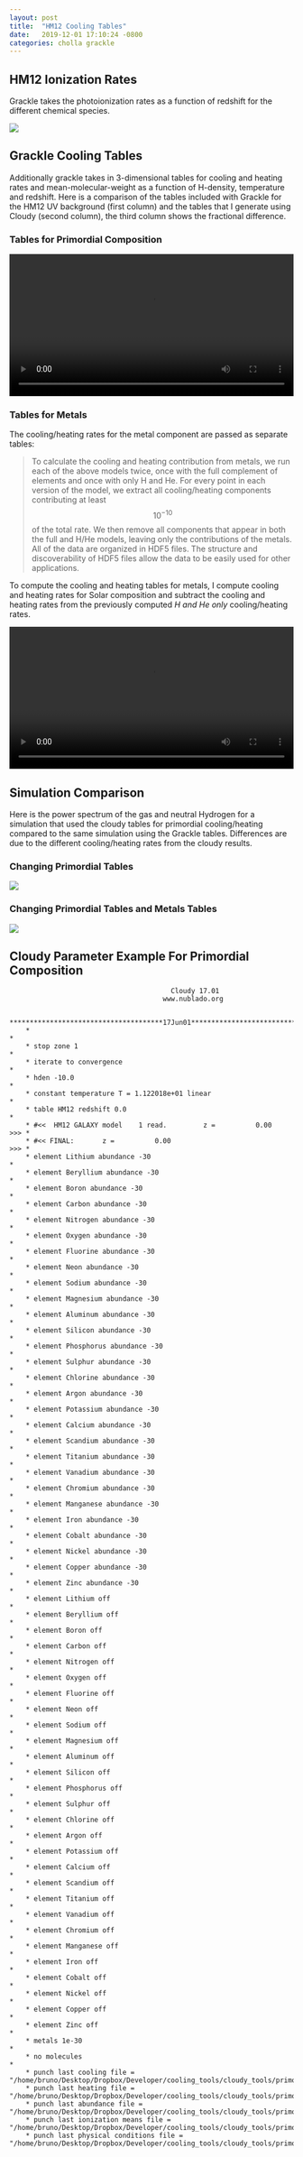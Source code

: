 ```yaml
---
layout: post
title:  "HM12 Cooling Tables"
date:   2019-12-01 17:10:24 -0800
categories: cholla grackle
---
```


## HM12 Ionization Rates

Grackle takes the photoionization rates as a function of redshift for the different chemical species. 

<img src="{{ site.url }}assets/images/hm12_ionization_rates.png"> 


## Grackle Cooling Tables

Additionally grackle takes in 3-dimensional tables for cooling and heating rates and mean-molecular-weight as a function of H-density, temperature and redshift. Here is a comparison of the tables included with Grackle for the HM12 UV background (first column) and the tables that I generate using Cloudy (second column), the third column shows the fractional difference. 


### Tables for Primordial Composition

<div style="text-align: center">
<video src="{{ site.url }}assets/videos/cooling_tables_primordial.mp4" width="100%"  height="auto" controls preload> </video>
</div>

### Tables for Metals

The cooling/heating rates for the metal component are passed as separate tables:


> To calculate the cooling and heating contribution from metals, we run each of the above models twice, once with the full complement of elements and once with only H and He. For every point in each version of the model, we extract all cooling/heating components contributing at least $$10^{−10}$$ of the total rate. We then remove all components that appear in both the full and H/He models, leaving only the contributions of the metals. All of the data are organized in HDF5 files. The structure and discoverability of HDF5 files allow the data to be easily used for other applications. 

To compute the cooling and heating tables for metals, I compute cooling and heating rates for Solar composition and subtract the cooling and heating rates from the previously computed *H and He only* cooling/heating rates.  

<div style="text-align: center">
<video src="{{ site.url }}assets/videos/cooling_tables_metals.mp4" width="100%"  height="auto" controls preload> </video>
</div>


## Simulation Comparison 

Here is the power spectrum of the gas and neutral Hydrogen for a simulation that used the cloudy tables for primordial cooling/heating compared to the same simulation using the Grackle tables. Differences are due to the different cooling/heating rates from the cloudy results.

### Changing Primordial Tables
<img src="{{ site.url }}assets/images/ps_256_cool_uv_cloudy_primordial.png"> 



### Changing Primordial Tables and Metals Tables

<img src="{{ site.url }}assets/images/ps_256_cool_uv_cloudy_metals_on.png"> 


## Cloudy Parameter Example For Primordial Composition

```
                                        Cloudy 17.01
                                      www.nublado.org

    **************************************17Jun01**************************************
    *                                                                                 *
    * stop zone 1                                                                     *
    * iterate to convergence                                                          *
    * hden -10.0                                                                      *
    * constant temperature T = 1.122018e+01 linear                                    *
    * table HM12 redshift 0.0                                                         *
    * #<<  HM12 GALAXY model    1 read.         z =          0.00                 >>> *
    * #<< FINAL:       z =          0.00                                          >>> *
    * element Lithium abundance -30                                                   *
    * element Beryllium abundance -30                                                 *
    * element Boron abundance -30                                                     *
    * element Carbon abundance -30                                                    *
    * element Nitrogen abundance -30                                                  *
    * element Oxygen abundance -30                                                    *
    * element Fluorine abundance -30                                                  *
    * element Neon abundance -30                                                      *
    * element Sodium abundance -30                                                    *
    * element Magnesium abundance -30                                                 *
    * element Aluminum abundance -30                                                  *
    * element Silicon abundance -30                                                   *
    * element Phosphorus abundance -30                                                *
    * element Sulphur abundance -30                                                   *
    * element Chlorine abundance -30                                                  *
    * element Argon abundance -30                                                     *
    * element Potassium abundance -30                                                 *
    * element Calcium abundance -30                                                   *
    * element Scandium abundance -30                                                  *
    * element Titanium abundance -30                                                  *
    * element Vanadium abundance -30                                                  *
    * element Chromium abundance -30                                                  *
    * element Manganese abundance -30                                                 *
    * element Iron abundance -30                                                      *
    * element Cobalt abundance -30                                                    *
    * element Nickel abundance -30                                                    *
    * element Copper abundance -30                                                    *
    * element Zinc abundance -30                                                      *
    * element Lithium off                                                             *
    * element Beryllium off                                                           *
    * element Boron off                                                               *
    * element Carbon off                                                              *
    * element Nitrogen off                                                            *
    * element Oxygen off                                                              *
    * element Fluorine off                                                            *
    * element Neon off                                                                *
    * element Sodium off                                                              *
    * element Magnesium off                                                           *
    * element Aluminum off                                                            *
    * element Silicon off                                                             *
    * element Phosphorus off                                                          *
    * element Sulphur off                                                             *
    * element Chlorine off                                                            *
    * element Argon off                                                               *
    * element Potassium off                                                           *
    * element Calcium off                                                             *
    * element Scandium off                                                            *
    * element Titanium off                                                            *
    * element Vanadium off                                                            *
    * element Chromium off                                                            *
    * element Manganese off                                                           *
    * element Iron off                                                                *
    * element Cobalt off                                                              *
    * element Nickel off                                                              *
    * element Copper off                                                              *
    * element Zinc off                                                                *
    * metals 1e-30                                                                    *
    * no molecules                                                                    *
    * punch last cooling file = "/home/bruno/Desktop/Dropbox/Developer/cooling_tools/cloudy_tools/primordial_uv/run_0//cooling_run_run0.cooling.temp"*
    * punch last heating file = "/home/bruno/Desktop/Dropbox/Developer/cooling_tools/cloudy_tools/primordial_uv/run_0//cooling_run_run0.heating.temp"*
    * punch last abundance file = "/home/bruno/Desktop/Dropbox/Developer/cooling_tools/cloudy_tools/primordial_uv/run_0//cooling_run_run0.abundance.temp"*
    * punch last ionization means file = "/home/bruno/Desktop/Dropbox/Developer/cooling_tools/cloudy_tools/primordial_uv/run_0//cooling_run_run0.ionization.temp"*
    * punch last physical conditions file = "/home/bruno/Desktop/Dropbox/Developer/cooling_tools/cloudy_tools/primordial_uv/run_0//cooling_run_run0.physical.temp"*
```

